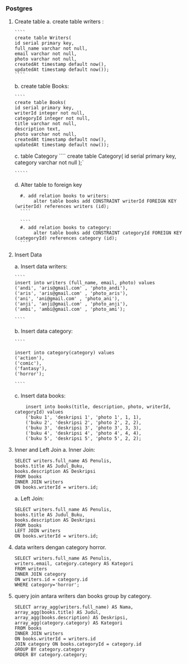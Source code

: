 ### Postgres

1.  Create table
    a. create table writers :

        ````
        create table Writers(
        id serial primary key,
        full_name varchar not null,
        email varchar not null,
        photo varchar not null,
        createdAt timestamp default now(),
        updatedAt timestamp default now());
        ````

    b. create table Books:

        ````
        create table Books(
        id serial primary key,
        writerId integer not null,
        categoryId integer not null,
        title varchar not null,
        description text,
        photo varchar not null,
        createdAt timestamp default now(),
        updatedAt timestamp default now());

    c. table Category
    ```` create table Category( id serial primary key, category varchar not null );`

        `````

    d. Alter table to foreign key

    `````
      #. add relation books to writers:
           alter table books add CONSTRAINT writerId FOREIGN KEY (writerId) references writers (id);
      ````

      ````
      #. add relation books to category:
           alter table books add CONSTRAINT categoryId FOREIGN KEY (categoryId) references category (id);
      ````

    `````

2.  Insert Data

    a. Insert data writers:

        ````
        insert into writers (full_name, email, photo) values
        ('andi', 'aris@gmail.com' , 'photo_andi'),
        ('aris', 'aris@gmail.com' , 'photo_aris'),
        ('ani', 'ani@gmail.com' , 'photo_ani'),
        ('anji', 'anji@gmail.com' , 'photo_anji'),
        ('ambi', 'ambi@gmail.com' , 'photo_ami');

        ````

    b. Insert data category:

        ````

        insert into category(category) values
        ('action'),
        ('comic'),
        ('fantasy'),
        ('horror');

        ````

    c. Insert data books:

    ```
        insert into books(title, description, photo, writerId, categoryId) values
        ('buku 1', 'deskripsi 1', 'photo 1', 1, 1),
        ('buku 2', 'deskripsi 2', 'photo 2', 2, 2),
        ('buku 3', 'deskripsi 3', 'photo 3', 3, 3),
        ('buku 4', 'deskripsi 4', 'photo 4', 4, 4),
        ('buku 5', 'deskripsi 5', 'photo 5', 2, 2);

    ```

3.  Inner and Left Join
    a. Inner Join:

    ```
    SELECT writers.full_name AS Penulis,
    books.title AS Judul_Buku,
    books.description AS Deskripsi
    FROM books
    INNER JOIN writers
    ON books.writerId = writers.id;
    ```

    a. Left Join:

    ```
    SELECT writers.full_name AS Penulis,
    books.title AS Judul_Buku,
    books.description AS Deskripsi
    FROM books
    LEFT JOIN writers
    ON books.writerId = writers.id;
    ```

4.  data writers dengan category horror.

    ```
    SELECT writers.full_name AS Penulis,
    writers.email, category.category AS Kategori
    FROM writers
    INNER JOIN category
    ON writers.id = category.id
    WHERE category='horror';
    ```

5.  query join antara writers dan books group by category.

    ```
    SELECT array_agg(writers.full_name) AS Nama,
    array_agg(books.title) AS Judul,
    array_agg(books.description) AS Deskripsi,
    array_agg(category.category) AS Kategori
    FROM books
    INNER JOIN writers
    ON books.writerId = writers.id
    JOIN category ON books.categoryId = category.id
    GROUP BY category.category
    ORDER BY category.category;
    ```
